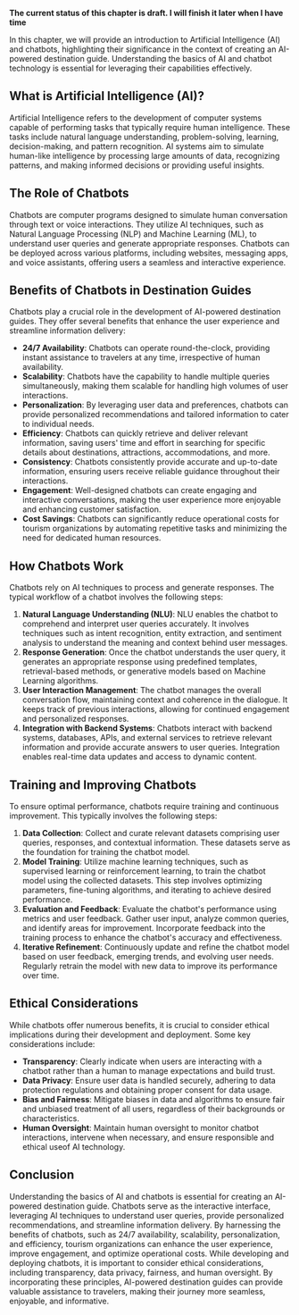 **The current status of this chapter is draft. I will finish it later when I have time**

In this chapter, we will provide an introduction to Artificial Intelligence (AI) and chatbots, highlighting their significance in the context of creating an AI-powered destination guide. Understanding the basics of AI and chatbot technology is essential for leveraging their capabilities effectively.

What is Artificial Intelligence (AI)?
-------------------------------------

Artificial Intelligence refers to the development of computer systems capable of performing tasks that typically require human intelligence. These tasks include natural language understanding, problem-solving, learning, decision-making, and pattern recognition. AI systems aim to simulate human-like intelligence by processing large amounts of data, recognizing patterns, and making informed decisions or providing useful insights.

The Role of Chatbots
--------------------

Chatbots are computer programs designed to simulate human conversation through text or voice interactions. They utilize AI techniques, such as Natural Language Processing (NLP) and Machine Learning (ML), to understand user queries and generate appropriate responses. Chatbots can be deployed across various platforms, including websites, messaging apps, and voice assistants, offering users a seamless and interactive experience.

Benefits of Chatbots in Destination Guides
------------------------------------------

Chatbots play a crucial role in the development of AI-powered destination guides. They offer several benefits that enhance the user experience and streamline information delivery:

* **24/7 Availability**: Chatbots can operate round-the-clock, providing instant assistance to travelers at any time, irrespective of human availability.
* **Scalability**: Chatbots have the capability to handle multiple queries simultaneously, making them scalable for handling high volumes of user interactions.
* **Personalization**: By leveraging user data and preferences, chatbots can provide personalized recommendations and tailored information to cater to individual needs.
* **Efficiency**: Chatbots can quickly retrieve and deliver relevant information, saving users' time and effort in searching for specific details about destinations, attractions, accommodations, and more.
* **Consistency**: Chatbots consistently provide accurate and up-to-date information, ensuring users receive reliable guidance throughout their interactions.
* **Engagement**: Well-designed chatbots can create engaging and interactive conversations, making the user experience more enjoyable and enhancing customer satisfaction.
* **Cost Savings**: Chatbots can significantly reduce operational costs for tourism organizations by automating repetitive tasks and minimizing the need for dedicated human resources.

How Chatbots Work
-----------------

Chatbots rely on AI techniques to process and generate responses. The typical workflow of a chatbot involves the following steps:

1. **Natural Language Understanding (NLU)**: NLU enables the chatbot to comprehend and interpret user queries accurately. It involves techniques such as intent recognition, entity extraction, and sentiment analysis to understand the meaning and context behind user messages.
2. **Response Generation**: Once the chatbot understands the user query, it generates an appropriate response using predefined templates, retrieval-based methods, or generative models based on Machine Learning algorithms.
3. **User Interaction Management**: The chatbot manages the overall conversation flow, maintaining context and coherence in the dialogue. It keeps track of previous interactions, allowing for continued engagement and personalized responses.
4. **Integration with Backend Systems**: Chatbots interact with backend systems, databases, APIs, and external services to retrieve relevant information and provide accurate answers to user queries. Integration enables real-time data updates and access to dynamic content.

Training and Improving Chatbots
-------------------------------

To ensure optimal performance, chatbots require training and continuous improvement. This typically involves the following steps:

1. **Data Collection**: Collect and curate relevant datasets comprising user queries, responses, and contextual information. These datasets serve as the foundation for training the chatbot model.
2. **Model Training**: Utilize machine learning techniques, such as supervised learning or reinforcement learning, to train the chatbot model using the collected datasets. This step involves optimizing parameters, fine-tuning algorithms, and iterating to achieve desired performance.
3. **Evaluation and Feedback**: Evaluate the chatbot's performance using metrics and user feedback. Gather user input, analyze common queries, and identify areas for improvement. Incorporate feedback into the training process to enhance the chatbot's accuracy and effectiveness.
4. **Iterative Refinement**: Continuously update and refine the chatbot model based on user feedback, emerging trends, and evolving user needs. Regularly retrain the model with new data to improve its performance over time.

Ethical Considerations
----------------------

While chatbots offer numerous benefits, it is crucial to consider ethical implications during their development and deployment. Some key considerations include:

* **Transparency**: Clearly indicate when users are interacting with a chatbot rather than a human to manage expectations and build trust.
* **Data Privacy**: Ensure user data is handled securely, adhering to data protection regulations and obtaining proper consent for data usage.
* **Bias and Fairness**: Mitigate biases in data and algorithms to ensure fair and unbiased treatment of all users, regardless of their backgrounds or characteristics.
* **Human Oversight**: Maintain human oversight to monitor chatbot interactions, intervene when necessary, and ensure responsible and ethical useof AI technology.

Conclusion
----------

Understanding the basics of AI and chatbots is essential for creating an AI-powered destination guide. Chatbots serve as the interactive interface, leveraging AI techniques to understand user queries, provide personalized recommendations, and streamline information delivery. By harnessing the benefits of chatbots, such as 24/7 availability, scalability, personalization, and efficiency, tourism organizations can enhance the user experience, improve engagement, and optimize operational costs. While developing and deploying chatbots, it is important to consider ethical considerations, including transparency, data privacy, fairness, and human oversight. By incorporating these principles, AI-powered destination guides can provide valuable assistance to travelers, making their journey more seamless, enjoyable, and informative.
